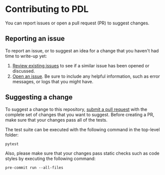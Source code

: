 # Contributing to PDL

You can report issues or open a pull request (PR) to suggest changes. 

## Reporting an issue

To report an issue, or to suggest an idea for a change that you haven't
had time to write-up yet:
1.  [Review existing issues](https://github.ibm.com/ml4code/pdl/issues) to see if a similar issue has been opened or discussed.
2.  [Open an
issue](https://github.ibm.com/ml4code/pdl/issues/new). Be sure to include any helpful information, such as error messages, or logs that you might have.


## Suggesting a change

To suggest a change to this repository, [submit a pull request](https://github.ibm.com/ml4code/pdl/pulls) with the complete set of changes that you want to suggest. Before creating a PR, make sure that your changes pass all of the tests.

The test suite can be executed with the following command in the top-level folder:
```
pytest
```

Also, please make sure that your changes pass static checks such as code styles by executing the following command:
```
pre-commit run --all-files
```
